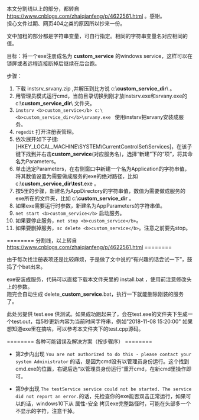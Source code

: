 本文分割线以上的部分，都转自 https://www.cnblogs.com/zhaiqianfeng/p/4622561.html 。感谢。</br>
担心文件过期、网页404之类的原因所以抄来一份。

文中加粗的部分都是字符串变量，可自行指定。相同的字符串变量名对应相同的值。

目标：将一个exe注册成名为 <b>custom_service</b> 的windows service，这样可以在锁屏或者远程连接断掉后继续在后台跑。

步骤：
1. 下载 instsrv_srvany.zip ,并解压到比方说 c:\\<b>custom_service_dir</b>\ 。
2. 用管理员模式运行cmd，当前目录切换到刚才放instsrv.exe和srvany.exe的 c:\\<b>custom_service_dir</b>\ 文件夹。
3. ```instsrv <b>custom_service</b> c:\<b>custom_service_dir</b>\srvany.exe ``` 使用instsrv把srvany安装成服务。
4. ```regedit``` 打开注册表管理。
5. 依次展开如下子键:[HKEY_LOCAL_MACHINE\SYSTEM\CurrentControlSet\Services]，在该子键下找到并右击<b>custom_service</b>(对应服务名)，选择“新建”下的“项”，将其命名为Parameters。
6. 单击选定Parameters，在右侧窗口中新建一个名为Application的字符串值，将其数值设置为需要做成服务的exe的绝对路径，比如c:\\<b>custom_service_dir</b>\\<b>test</b>.exe 。
7. 按5里的步骤，新建名为AppDirectory的字符串值，数值为需要做成服务的exe所在的文件夹，比如 c:\\<b>custom_service_dir</b> 。
8. 如果exe需要运行时参数，新建名为AppParameters的字符串值。
9. ```net start <b>custom_service</b>``` 启动服务。
10. 如果要停止服务，```net stop <b>custom_service</b>```。
11. 如果要删掉服务，```sc delete <b>custom_service</b>```。注意之前要先stop。

======== 分割线，以上转自 https://www.cnblogs.com/zhaiqianfeng/p/4622561.html ========

由于每次找注册表项还是比较麻烦，于是做了文中说的“有兴趣的话尝试一下”，鼓捣了个bat出来。

exe安装成服务，代码可以直接下载本文件夹里的 install.bat ，使用前注意修改头上的参数。<br>
跑完会自动生成 delete_<b>custom_service</b>.bat，执行一下就能删除刚装的服务了。

此处另提供 test.exe 供测试。如果成功跑起来了，会在test.exe的文件夹下生成一个test.out，每5秒更新内容为当前时间字符串，例如"2018-11-08 15:20:00"
如果想知道exe里在搞啥，可以参考本文件夹下的test.cpp源码。

======== 各种可能错误及解决方案（按步骤序） ========

* 第2步内出现 ```You are not authorized to do this - please contact your system Administrator``` 的话，是因为cmd没有以管理员身份运行。这个找到cmd.exe的位置，右键后选“以管理员身份运行”重开cmd，在新cmd里操作即可。

* 第9步出现 ```The testService service could not be started. The service did not report an error.```的话，先检查你的exe能否双击正常运行，如果可以的话，windows10下从 属性-安全 拷贝exe完整路径时，可能在头部多一个不显示的字符，注意干掉。